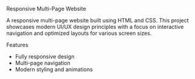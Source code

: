 Responsive Multi-Page Website

A responsive multi-page website built using HTML and CSS. This project showcases modern UI/UX design principles with a focus on interactive navigation and optimized layouts for various screen sizes.

Features
- Fully responsive design
- Multi-page navigation
- Modern styling and animations
